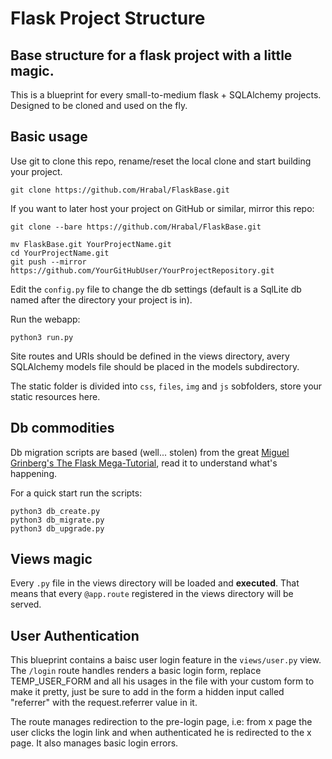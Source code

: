 # Flask Project Structure
## Base structure for a flask project with a little magic.

This is a blueprint for every small-to-medium flask + SQLAlchemy projects. Designed to be cloned and used on the fly.

## Basic usage

Use git to clone this repo, rename/reset the local clone and start building your project.
```shell
git clone https://github.com/Hrabal/FlaskBase.git
```
If you want to later host your project on GitHub or similar, mirror this repo:

```shell
git clone --bare https://github.com/Hrabal/FlaskBase.git

mv FlaskBase.git YourProjectName.git
cd YourProjectName.git
git push --mirror https://github.com/YourGitHubUser/YourProjectRepository.git
```

Edit the `config.py` file to change the db settings (default is a SqlLite db named after the directory your project is in).

Run the webapp:

```shell
python3 run.py
```

Site routes and URIs should be defined in the views directory, avery SQLAlchemy models file should be placed in the models subdirectory.

The static folder is divided into `css`, `files`, `img` and `js` sobfolders, store your static resources here.

## Db commodities

Db migration scripts are based (well... stolen) from the great [Miguel Grinberg's The Flask Mega-Tutorial](https://blog.miguelgrinberg.com/post/the-flask-mega-tutorial-part-iv-database), read it to understand what's happening.

For a quick start run the scripts:

```shell
python3 db_create.py
python3 db_migrate.py
python3 db_upgrade.py
```
## Views magic

Every `.py` file in the views directory will be loaded and **executed**. That means that every `@app.route` registered in the views directory will be served.

## User Authentication

This blueprint contains a baisc user login feature in the `views/user.py` view.
The `/login` route handles renders a basic login form, replace TEMP_USER_FORM and all his usages in the file with your custom form to make it pretty, just be sure to add in the form a hidden input called "referrer" with the request.referrer value in it.

The route manages redirection to the pre-login page, i.e: from x page the user clicks the login link and when authenticated he is redirected to the x page. It also manages basic login errors.

